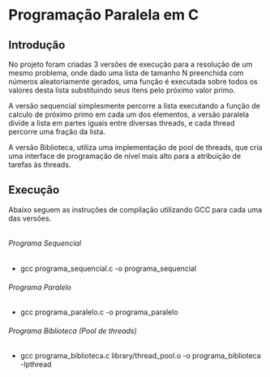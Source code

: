 # Programação Paralela em C



## Introdução



No projeto foram criadas 3 versões de execução para a resolução de um mesmo problema, onde dado uma lista de tamanho N preenchida com números aleatoriamente gerados, uma função é executada sobre todos os valores desta lista substituindo seus itens pelo próximo valor primo.

A versão sequencial simplesmente percorre a lista executando a função de calculo de próximo primo em cada um dos elementos, a versão paralela divide a lista em partes iguais entre diversas threads, e cada thread percorre uma fração da lista.

A versão Biblioteca, utiliza uma implementação de pool de threads, que cria uma interface de programação de nível mais alto para a atribuição de tarefas às threads.



## Execução



Abaixo seguem as instruções de compilação utilizando GCC para cada uma das versões.

###### 

###### Programa Sequencial

* gcc programa\_sequencial.c -o programa\_sequencial



###### Programa Paralelo

* gcc programa\_paralelo.c -o programa\_paralelo



###### Programa Biblioteca (Pool de threads)

* gcc programa\_biblioteca.c library/thread\_pool.o -o programa\_biblioteca -lpthread
